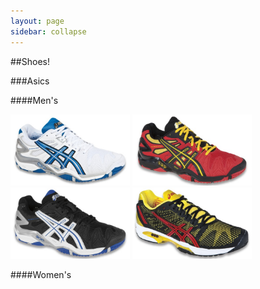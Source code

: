 ```yaml
---
layout: page
sidebar: collapse
---
```


##Shoes!


###Asics

####Men's

<img src = "../images/asics_shoes/5_blue.jpg" title = "" width="191" height="114" />
<img src = "../images/asics_shoes/5_red.jpg" title = "" width="191" height="114" />
<img src = "../images/asics_shoes/5_black.jpg" title = "" width="191" height="114" />
<img src = "../images/asics_shoes/speed_yellow.jpg" title = "" width="191" height="114" />

####Women's

